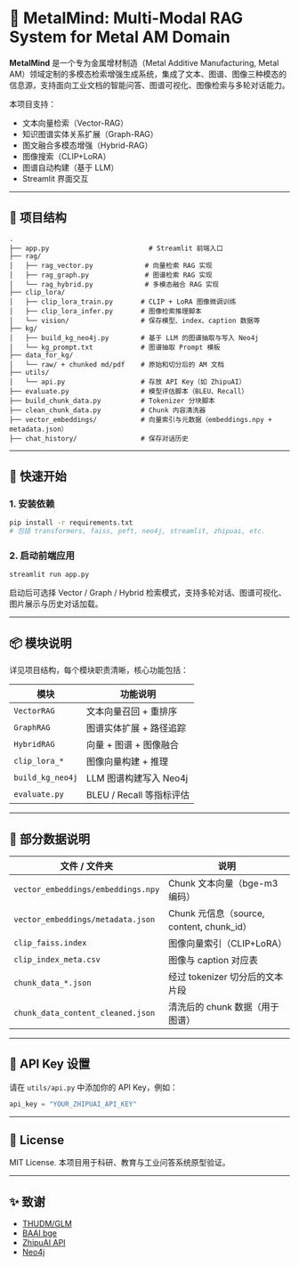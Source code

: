 # 🧠 MetalMind: Multi-Modal RAG System for Metal AM Domain

**MetalMind** 是一个专为金属增材制造（Metal Additive Manufacturing, Metal AM）领域定制的多模态检索增强生成系统，集成了文本、图谱、图像三种模态的信息源，支持面向工业文档的智能问答、图谱可视化、图像检索与多轮对话能力。

本项目支持：
- 文本向量检索（Vector-RAG）
- 知识图谱实体关系扩展（Graph-RAG）
- 图文融合多模态增强（Hybrid-RAG）
- 图像搜索（CLIP+LoRA）
- 图谱自动构建（基于 LLM）
- Streamlit 界面交互

---

## 🧱 项目结构

```
.
├── app.py                         # Streamlit 前端入口
├── rag/
│   ├── rag_vector.py             # 向量检索 RAG 实现
│   ├── rag_graph.py              # 图谱检索 RAG 实现
│   └── rag_hybrid.py             # 多模态融合 RAG 实现
├── clip_lora/
│   ├── clip_lora_train.py       # CLIP + LoRA 图像微调训练
│   ├── clip_lora_infer.py       # 图像检索推理脚本
│   └── vision/                  # 保存模型、index、caption 数据等
├── kg/
│   ├── build_kg_neo4j.py        # 基于 LLM 的图谱抽取与写入 Neo4j
│   └── kg_prompt.txt            # 图谱抽取 Prompt 模板
├── data_for_kg/
│   └── raw/ + chunked md/pdf    # 原始和切分后的 AM 文档
├── utils/
│   └── api.py                   # 存放 API Key（如 ZhipuAI）
├── evaluate.py                  # 模型评估脚本（BLEU、Recall）
├── build_chunk_data.py          # Tokenizer 分块脚本
├── clean_chunk_data.py          # Chunk 内容清洗器
├── vector_embeddings/           # 向量索引与元数据（embeddings.npy + metadata.json）
├── chat_history/                # 保存对话历史
```

---

## 🚀 快速开始

### 1. 安装依赖

```bash
pip install -r requirements.txt
# 包括 transformers, faiss, peft, neo4j, streamlit, zhipuai, etc.
```

### 2. 启动前端应用

```bash
streamlit run app.py
```

启动后可选择 Vector / Graph / Hybrid 检索模式，支持多轮对话、图谱可视化、图片展示与历史对话加载。

---

## 📦 模块说明

详见项目结构，每个模块职责清晰，核心功能包括：

| 模块             | 功能说明 |
|------------------|----------|
| `VectorRAG`      | 文本向量召回 + 重排序 |
| `GraphRAG`       | 图谱实体扩展 + 路径追踪 |
| `HybridRAG`      | 向量 + 图谱 + 图像融合 |
| `clip_lora_*`    | 图像向量构建 + 推理 |
| `build_kg_neo4j` | LLM 图谱构建写入 Neo4j |
| `evaluate.py`    | BLEU / Recall 等指标评估 |

---

## 📁 部分数据说明

| 文件 / 文件夹                    | 说明 |
|----------------------------------|------|
| `vector_embeddings/embeddings.npy` | Chunk 文本向量（bge-m3 编码） |
| `vector_embeddings/metadata.json` | Chunk 元信息（source, content, chunk_id） |
| `clip_faiss.index`                | 图像向量索引（CLIP+LoRA） |
| `clip_index_meta.csv`            | 图像与 caption 对应表 |
| `chunk_data_*.json`              | 经过 tokenizer 切分后的文本片段 |
| `chunk_data_content_cleaned.json`| 清洗后的 chunk 数据（用于图谱） |

---

## 🔐 API Key 设置

请在 `utils/api.py` 中添加你的 API Key，例如：

```python
api_key = "YOUR_ZHIPUAI_API_KEY"
```

---

## 📄 License

MIT License. 本项目用于科研、教育与工业问答系统原型验证。

---

## ✨ 致谢

- [THUDM/GLM](https://github.com/THUDM/GLM)
- [BAAI bge](https://huggingface.co/BAAI)
- [ZhipuAI API](https://open.bigmodel.cn/)
- [Neo4j](https://neo4j.com/)
